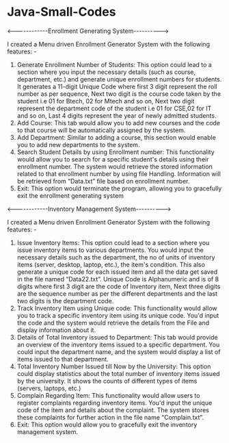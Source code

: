 # Java-Small-Codes

<------------Enrollment Generating System---------->

I created a Menu driven Enrollment Generator System with the following features: -
1. Generate Enrollment Number of Students:
This option could lead to a section where you input the necessary details (such as course, department, 
etc.) and generate unique enrollment numbers for students.
It generates a 11-digit Unique Code where first 3 digit represent the roll number as per sequence,
Next two digit is the course code taken by the student i.e 01 for Btech, 02 for Mtech and so on, Next 
two digit represent the department code of the student i.e 01 for CSE,02 for IT and so on, Last 4 digits 
represent the year of newly admitted students.
2. Add Course:
This tab would allow you to add new courses and the code to that course will be automatically 
assigned by the system.
3. Add Department:
Similar to adding a course, this section would enable you to add new departments to the system. 
4. Search Student Details by using Enrollment number:
This functionality would allow you to search for a specific student's details using their enrollment 
number. The system would retrieve the stored information related to that enrollment number by 
using file Handling. Information will be retrieved from “Data.txt” file based on enrollment number.
5. Exit:
This option would terminate the program, allowing you to gracefully exit the enrollment generating 
system

<------------Inventory Management System---------->

I created a Menu driven Enrollment Generator System with the following features: -
1. Issue Inventory Items:
This option could lead to a section where you issue inventory items to various departments. You would 
input the necessary details such as the department, the no of units of inventory items (server, desktop, 
laptop, etc.), the item's condition. This also generate a unique code for each issued item and all the data 
get saved in the file named “Data22.txt”.
 Unique Code is Alphanumeric and is of 8 digits where first 3 digit are the code of Inventory item, Next 
 three digits are the sequence number as per the different departments and the last two digits is the
 department code.
2. Track Inventory Item using Unique code:
This functionality would allow you to track a specific inventory item using its unique code. You'd input 
the code and the system would retrieve the details from the File and display information about it.
3. Details of Total Inventory issued to Department:
This tab would provide an overview of the inventory items issued to a specific department. You could 
input the department name, and the system would display a list of items issued to that department.
4. Total Inventory Number Issued till Now by the University:
This option could display statistics about the total number of inventory items issued by the university. It 
shows the counts of different types of items (servers, laptops, etc.) 
5. Complain Regarding Item:
This functionality would allow users to register complaints regarding inventory items. You'd input the 
unique code of the item and details about the complaint. The system stores these complaints for further 
action in the file name “Complain.txt”.
6. Exit:
This option would allow you to gracefully exit the inventory management system.
